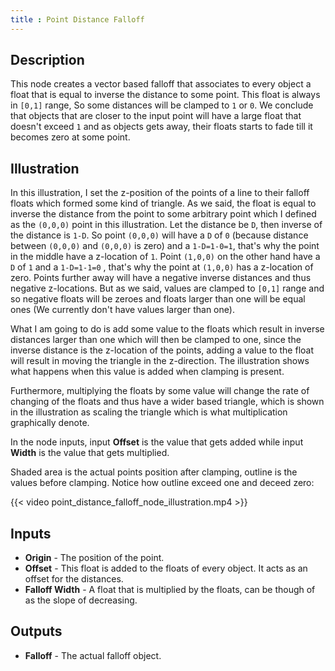 ```yaml
---
title : Point Distance Falloff
---
```


## Description

This node creates a vector based falloff that associates to every object
a float that is equal to inverse the distance to some point. This float
is always in `[0,1]` range, So some distances will be clamped to `1` or
`0`. We conclude that objects that are closer to the input point will
have a large float that doesn't exceed `1` and as objects gets away,
their floats starts to fade till it becomes zero at some point.

## Illustration

In this illustration, I set the z-position of the points of a line to
their falloff floats which formed some kind of triangle. As we said, the
float is equal to inverse the distance from the point to some arbitrary
point which I defined as the `(0,0,0)` point in this illustration. Let
the distance be `D`, then inverse of the distance is `1-D`. So point
`(0,0,0)` will have a `D` of `0` (because distance between `(0,0,0)` and
`(0,0,0)` is zero) and a `1-D=1-0=1`, that's why the point in the middle
have a z-location of `1`. Point `(1,0,0)` on the other hand have a `D`
of `1` and a `1-D=1-1=0` , that's why the point at `(1,0,0)` has a
z-location of zero. Points further away will have a negative inverse
distances and thus negative z-locations. But as we said, values are
clamped to `[0,1]` range and so negative floats will be zeroes and
floats larger than one will be equal ones (We currently don't have
values larger than one).

What I am going to do is add some value to the floats which result in
inverse distances larger than one which will then be clamped to one,
since the inverse distance is the z-location of the points, adding a
value to the float will result in moving the triangle in the
z-direction. The illustration shows what happens when this value is
added when clamping is present.

Furthermore, multiplying the floats by some value will change the rate
of changing of the floats and thus have a wider based triangle, which is
shown in the illustration as scaling the triangle which is what
multiplication graphically denote.

In the node inputs, input **Offset** is the value that gets added while
input **Width** is the value that gets multiplied.

Shaded area is the actual points position after clamping, outline is the
values before clamping. Notice how outline exceed one and deceed zero:

{{< video point_distance_falloff_node_illustration.mp4 >}}

## Inputs

- **Origin** - The position of the point.
- **Offset** - This float is added to the floats of every object. It
    acts as an offset for the distances.
- **Falloff Width** - A float that is multiplied by the floats, can be
    though of as the slope of decreasing.

## Outputs

- **Falloff** - The actual falloff object.
